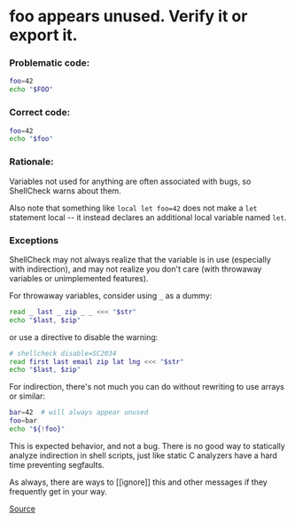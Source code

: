 # foo appears unused. Verify it or export it.

### Problematic code:

```sh
foo=42
echo "$FOO"
```

### Correct code:

```sh
foo=42
echo "$foo"
```

### Rationale:

Variables not used for anything are often associated with bugs, so ShellCheck warns about them.

Also note that something like `local let foo=42` does not make a `let` statement local -- it instead declares an additional local variable named `let`.

### Exceptions

ShellCheck may not always realize that the variable is in use (especially with indirection), and may not realize you don't care (with throwaway variables or unimplemented features).

For throwaway variables, consider using `_` as a dummy:

```sh
read _ last _ zip _ _ <<< "$str"
echo "$last, $zip"
```

or use a directive to disable the warning:

```sh
# shellcheck disable=SC2034
read first last email zip lat lng <<< "$str"
echo "$last, $zip"
```

For indirection, there's not much you can do without rewriting to use arrays or similar:

```sh
bar=42  # will always appear unused
foo=bar
echo "${!foo}"
```

This is expected behavior, and not a bug. There is no good way to statically analyze indirection in shell scripts, just like static C analyzers have a hard time preventing segfaults.

As always, there are ways to [[ignore]] this and other messages if they frequently get in your way.

[Source](https://github.com/koalaman/shellcheck/wiki/SC2034)

